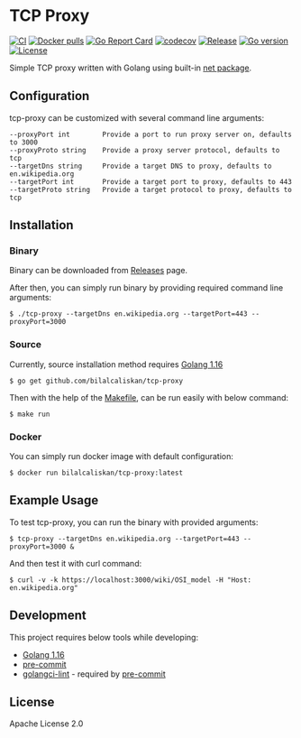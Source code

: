 # TCP Proxy
[![CI](https://github.com/bilalcaliskan/tcp-proxy/workflows/CI/badge.svg?event=push)](https://github.com/bilalcaliskan/tcp-proxy/actions?query=workflow%3ACI)
[![Docker pulls](https://img.shields.io/docker/pulls/bilalcaliskan/tcp-proxy)](https://hub.docker.com/r/bilalcaliskan/tcp-proxy/)
[![Go Report Card](https://goreportcard.com/badge/github.com/bilalcaliskan/tcp-proxy)](https://goreportcard.com/report/github.com/bilalcaliskan/tcp-proxy)
[![codecov](https://codecov.io/gh/bilalcaliskan/tcp-proxy/branch/master/graph/badge.svg)](https://codecov.io/gh/bilalcaliskan/tcp-proxy)
[![Release](https://img.shields.io/github/release/bilalcaliskan/varnish-cache-invalidator.svg)](https://github.com/bilalcaliskan/varnish-cache-invalidator/releases/latest)
[![Go version](https://img.shields.io/github/go-mod/go-version/bilalcaliskan/varnish-cache-invalidator)](https://github.com/bilalcaliskan/varnish-cache-invalidator)
[![License](https://img.shields.io/badge/License-Apache%202.0-blue.svg)](https://opensource.org/licenses/Apache-2.0)

Simple TCP proxy written with Golang using built-in [net package](https://pkg.go.dev/net).

## Configuration
tcp-proxy can be customized with several command line arguments:
```
--proxyPort int        Provide a port to run proxy server on, defaults to 3000
--proxyProto string    Provide a proxy server protocol, defaults to tcp
--targetDns string     Provide a target DNS to proxy, defaults to en.wikipedia.org
--targetPort int       Provide a target port to proxy, defaults to 443
--targetProto string   Provide a target protocol to proxy, defaults to tcp
```

## Installation
### Binary
Binary can be downloaded from [Releases](https://github.com/bilalcaliskan/tcp-proxy/releases) page.

After then, you can simply run binary by providing required command line arguments:
```shell
$ ./tcp-proxy --targetDns en.wikipedia.org --targetPort=443 --proxyPort=3000
```

### Source
Currently, source installation method requires [Golang 1.16](https://golang.org/doc/go1.16)
```shell
$ go get github.com/bilalcaliskan/tcp-proxy
```
Then with the help of the [Makefile](Makefile), can be run easily with below command:
```shell
$ make run
```

### Docker
You can simply run docker image with default configuration:
```shell
$ docker run bilalcaliskan/tcp-proxy:latest
```

## Example Usage
To test tcp-proxy, you can run the binary with provided arguments:
```shell
$ tcp-proxy --targetDns en.wikipedia.org --targetPort=443 --proxyPort=3000 &
```

And then test it with curl command:
```shell
$ curl -v -k https://localhost:3000/wiki/OSI_model -H "Host: en.wikipedia.org"
```

## Development
This project requires below tools while developing:
- [Golang 1.16](https://golang.org/doc/go1.16)
- [pre-commit](https://pre-commit.com/)
- [golangci-lint](https://golangci-lint.run/usage/install/) - required by [pre-commit](https://pre-commit.com/)

## License
Apache License 2.0
